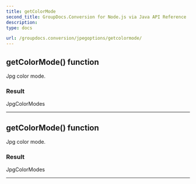 ```yaml
---
title: getColorMode
second_title: GroupDocs.Conversion for Node.js via Java API Reference
description: 
type: docs

url: /groupdocs.conversion/jpegoptions/getcolormode/
---
```


## getColorMode()  function

 Jpg color mode.
 

### Result
JpgColorModes


---


## getColorMode()  function

 Jpg color mode.
 

### Result
JpgColorModes


---


